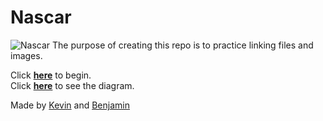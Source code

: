 # Nascar
![Nascar](http://www.iowaspeedway.com/wp-content/uploads/sites/5/2017/09/NASCAR_Gray-01.png)
The purpose of creating this repo is to practice linking files and images.  


Click [**here**](arrive-at-race.md) to begin.  
Click [**here**](https://docs.google.com/drawings/d/1VBP2lZ1oB5Ht3IV4mFjcIkplEIVMhxRBqNl4iy3u-0w/edit?usp=sharing) to see the diagram.


Made by [Kevin](https://github.com/kevinw5973) and [Benjamin](https://github.com/BenjaminN6094)

